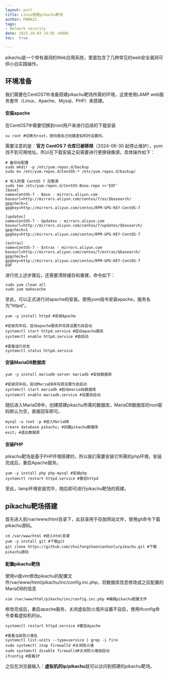 ```yaml
---
layout: post
title: Linux搭建pikachu靶场
author: PWN022
tags:
- Network security
date: 2025-10-03 14:05 +0800
toc:  true

---
```


pikachu是一个带有漏洞的Web应用系统，里面包含了几种常见的web安全漏洞可供小白实践操作。

## 环境准备

我们需要在CentOS7中准备搭建pikachu靶场所需的环境，这里使用LAMP web服务套件（Linux、Apache、Mysql、PHP）来搭建。

#### 安装apache

在CentOS7中需要切换到root用户来进行后续的下载安装

```shell
su root #切换为root，密码是自己创建虚拟机时设置的。
```

需要注意的是：**官方 CentOS 7 仓库已被移除**（2024-06-30 起停止维护），yum 找不到可用地址。所以在下载安装之前需要进行更换镜像源，具体操作如下：

```shell
# 备份旧配置
sudo mkdir -p /etc/yum.repos.d/backup
sudo mv /etc/yum.repos.d/CentOS-* /etc/yum.repos.d/backup/

# 写入阿里 CentOS 7 完整源
sudo tee /etc/yum.repos.d/CentOS-Base.repo <<'EOF'
[base]
name=CentOS-7 - Base - mirrors.aliyun.com
baseurl=http://mirrors.aliyun.com/centos/7/os/$basearch/
gpgcheck=1
gpgkey=http://mirrors.aliyun.com/centos/RPM-GPG-KEY-CentOS-7

[updates]
name=CentOS-7 - Updates - mirrors.aliyun.com
baseurl=http://mirrors.aliyun.com/centos/7/updates/$basearch/
gpgcheck=1
gpgkey=http://mirrors.aliyun.com/centos/RPM-GPG-KEY-CentOS-7

[extras]
name=CentOS-7 - Extras - mirrors.aliyun.com
baseurl=http://mirrors.aliyun.com/centos/7/extras/$basearch/
gpgcheck=1
gpgkey=http://mirrors.aliyun.com/centos/RPM-GPG-KEY-CentOS-7
EOF
```

进行完上述步骤后，还需要清除缓存和重建，命令如下：

```shell
sudo yum clean all
sudo yum makecache
```

至此，可以正式进行对apache的安装。使用yum指令安装apache，服务名为“httpd”。

```shell
yum -y install httpd #安装Apache

#安装完毕后，启动apache服务并将其设置为自启动
systemctl start httpd.service #启动apache服务 
systemctl enable httpd.service #自启动

#查看运行状态
systemctl status httpd.service
```

#### 安装MariaDB数据库

```shell
yum -y install mariadb-server mariadb #安装数据库

#安装完毕后，启动MariaDB并将其设置为自启动
systemctl start mariadb #启动mariadb数据库 
systemctl enable mariadb.service #设置自启动
```

随后进入MariaDB中，创建搭建pikachu所需的数据库，MariaDB数据库的root密码默认为空，直接回车即可。

```shell
mysql -u root -p #进入MariaDB
creare database pikachu; #创建pikachu数据库
exit; #退出数据库
```

#### 安装PHP

pikachu靶场是基于PHP环境搭建的，所以我们需要安装它所需的php环境，安装完成后，重启Apache服务。

```shell
yum -y install php php-mysql #安装php
systemctl restart httpd.service #重启httpd
```

至此，lamp环境安装完毕，随后即可进行pikachu靶场的搭建。

## pikachu靶场搭建

首先进入到/var/www/html目录下，此目录用于存放网站文件，使用git命令下载pikachu源码。

```shell
cd /var/www/html #进入html目录
yum -y install git #下载git
git clone https://github.com/zhuifengshaonianhanlu/pikachu.git #下载pikachu源码
```

#### 配置pikachu靶场

使用vi或vim修改pikachu的配置文件/var/www/html/pikachu/inc/config.inc.php，将数据库信息修改成之前配置的MariaDB的信息

```shell
vim /var/www/html/pikachu/inc/config.inc.php #编辑pikachu配置文件
```

修改完成后，重启apache服务，关闭虚拟防火墙并设置不自启，使用ifconfig命令查看虚拟机的ip。

```shell
systemctl restart httpd.service #重启Apache

#查看当前防火墙名
systemctl list-units --type=service | grep -i fire
sudo systemctl stop firewalld #关闭防火墙
sudo systemctl disable firewalld#关闭防火墙自启动
ifconfig #查看IP
```

之后在浏览器输入：**虚拟机的ip/pikachu**就可以访问到搭建的pikachu靶场。

